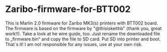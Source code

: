 # Zaribo-firmware-for-BTT002
This is Marlin 2.0 firmware for Zaribo MK3(s) printers with BTT002 board. The firmware is based on the firmware by "@thisiskeithb" (thank you, great work!!). Take a look at he wire guide, too. Just rename the downloaded file to „firmware.bin“ and copy the file to SD card. Put SD into printer and boot. That´s it! I am not responsible for any issues, use at your own risk.
